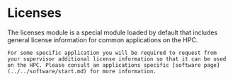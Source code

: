 # Licenses

The licenses module is a special module loaded by default that includes general license information for common applications on the HPC.

```{note}
For some specific application you will be required to request from your supervisor additional license information so that it can be used on the HPC. Please consult an applications specific [software page](../../software/start.md) for more information.
```
